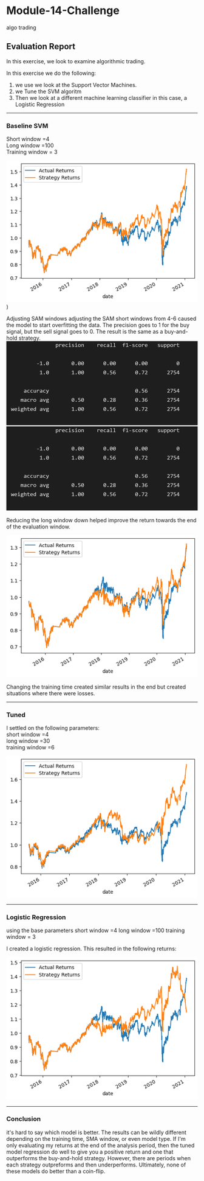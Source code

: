# Module-14-Challenge
algo trading


## Evaluation Report
In this exercise, we look to examine algorithmic trading. 

In this exercise we do the following:
1) we use we look at the Support Vector Machines. 
2) we Tune the SVM algoritm
3) Then we look at a different machine learning classifier in this case, a Logistic Regression
---------- 
### Baseline SVM 

Short window =4  
Long window =100  
Training window = 3   

![Decorative image.](images/output%20baseline.png))





Adjusting SAM windows
adjusting the SAM short windows from 4-6 caused the model to start overfitting the data. The precision goes to 1 for the buy signal, but the sell signal goes to 0. The result is the same as a buy-and-hold strategy. 
![output](images/Output%202%20results.png)
![output](images/Output%202%20results.png)


Reducing the long window down helped improve the return towards the end of the evaluation window. 

![output](images/long%2050.png)


Changing the training time created similar results in the end but created situations where there were losses. 

---------- 
### Tuned

I settled on  the following parameters:   
short window =4  
long window =30  
training window =6  

![output](images/output%20final%20baseline.png)

---------- 
### Logistic Regression
using the base parameters 
short window =4
long window =100
training window = 3

I created a logistic regression. This resulted in the following returns:

![output](images/outputlog.png)


-----
### Conclusion
it's hard to say which model is better. The results can be wildly different depending on the training time, SMA window, or even model type. If I'm only evaluating my returns at the end of the analysis period, then the tuned model regression do well to give you a positive return and one that outperforms the buy-and-hold strategy. However, there are periods when each strategy outpreforms and then underperforms. Ultimately, none of these models do better than a coin-flip. 